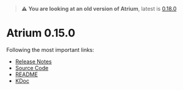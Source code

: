 > :warning: **You are looking at an old version of Atrium**, latest is [0.18.0](../0.18.0)

# Atrium 0.15.0

Following the most important links:
- [Release Notes](https://github.com/robstoll/atrium/releases/tag/v0.15.0)
- [Source Code](https://github.com/robstoll/atrium/tree/v0.15.0)
- [README](https://github.com/robstoll/atrium/blob/v0.15.0/README.md)
- [KDoc](doc)